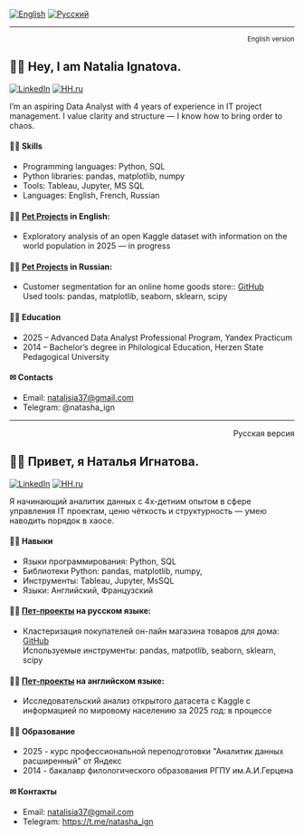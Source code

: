 
[![English](https://img.shields.io/badge/English-blue?style=for-the-badge)](#english-version)
[![Русский](https://img.shields.io/badge/Русский-red?style=for-the-badge)](#русская-версия)



---
<p align="right">
  <small>English version</small>
</p>


## 🙋‍♀️ Hey, I am Natalia Ignatova.
[![LinkedIn](https://img.shields.io/badge/LinkedIn-0077B5?style=for-the-badge&logo=linkedin&logoColor=white)]([https://www.linkedin.com/in/твой_профиль](https://www.linkedin.com/in/natalia-ignatova-222aa688/)) [![HH.ru](https://img.shields.io/badge/HH.ru-darkgray?style=for-the-badge&logo=briefcase&logoColor=white)]([https://hh.ru/resume/твой_профиль](https://hh.ru/resume/35c1a4f0ff0f80ecd90039ed1f365366507737))


I’m an aspiring Data Analyst with 4 years of experience in IT project management.
I value clarity and structure — I know how to bring order to chaos.

#### 👩‍🔧 Skills

* Programming languages: Python, SQL
* Python libraries: pandas, matplotlib, numpy
* Tools: Tableau, Jupyter, MS SQL
* Languages: English, French, Russian

#### 👩‍💻  [Pet Projects](https://github.com/Natasha-ign/Pet-projects_EN) in English:
* Exploratory analysis of an open Kaggle dataset with information on the world population in 2025 — in progress

#### 👩‍💻  [Pet Projects](https://github.com/Natasha-ign/Pet-projects_RU) in Russian:
* Customer segmentation for an online home goods store::  [GitHub](https://github.com/Natasha-ign/Projects/blob/main/e-com_customer%20clusters/e-com_%D0%B2%D1%8B%D1%8F%D0%B2%D0%BB%D0%B5%D0%BD%D0%B8%D0%B5%20%D0%BF%D1%80%D0%BE%D1%84%D0%B8%D0%BB%D0%B5%D0%B9%20%D0%BF%D0%BE%D1%82%D1%80%D0%B5%D0%B1%D0%BB%D0%B5%D0%BD%D0%B8%D1%8F.ipynb)  
Used tools: pandas, matplotlib, seaborn, sklearn, scipy

#### 👩‍🎓 Education

* 2025 – Advanced Data Analyst Professional Program, Yandex Practicum
* 2014 – Bachelor’s degree in Philological Education, Herzen State Pedagogical University

#### ✉ Contacts

* Email: natalisia37@gmail.com
* Telegram: @natasha_ign



---

<p align="right">
</small>Русская версия</small>
</p>


## 🙋‍♀️ Привет, я Наталья Игнатова.
[![LinkedIn](https://img.shields.io/badge/LinkedIn-0077B5?style=for-the-badge&logo=linkedin&logoColor=white)]([https://www.linkedin.com/in/твой_профиль](https://www.linkedin.com/in/natalia-ignatova-222aa688/)) [![HH.ru](https://img.shields.io/badge/HH.ru-darkgray?style=for-the-badge&logo=briefcase&logoColor=white)]([https://hh.ru/resume/твой_профиль](https://hh.ru/resume/35c1a4f0ff0f80ecd90039ed1f365366507737))

Я начинающий аналитик данных с 4х-детним опытом в сфере управления IT проектам, ценю чёткость и структурность — умею наводить порядок в хаосе.  


#### 👩‍🔧 Навыки
* Языки программирования: Python, SQL
* Библиотеки Python: pandas, matplotlib, numpy, 
* Инструменты: Tableau, Jupyter, MsSQL
* Языки: Английский, Французский
  
#### 👩‍💻  [Пет-проекты](https://github.com/Natasha-ign/Pet-projects_RU) на русском языке:
* Кластеризация покупателей он-лайн магазина товаров для дома:  [GitHub](https://github.com/Natasha-ign/Projects/blob/main/e-com_customer%20clusters/e-com_%D0%B2%D1%8B%D1%8F%D0%B2%D0%BB%D0%B5%D0%BD%D0%B8%D0%B5%20%D0%BF%D1%80%D0%BE%D1%84%D0%B8%D0%BB%D0%B5%D0%B9%20%D0%BF%D0%BE%D1%82%D1%80%D0%B5%D0%B1%D0%BB%D0%B5%D0%BD%D0%B8%D1%8F.ipynb)  
Используемые инструменты: pandas, matpotlib, seaborn, sklearn, scipy

#### 👩‍💻  [Пет-проекты](https://github.com/Natasha-ign/Pet-projects_EN) на английском языке:
* Исследовательский анализ открытого датасета с Kaggle с информацией по мировому населению за 2025 год: в процессе



#### 👩‍🎓 Образование
 * 2025 - курс профессиональной переподготовки "Аналитик данных расширенный" от Яндекс
 * 2014 - бакалавр филологического образования РГПУ им.А.И.Герцена

#### ✉ Контакты
* Email: natalisia37@gmail.com
* Telegram: https://t.me/natasha_ign








